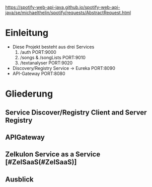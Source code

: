 https://spotify-web-api-java.github.io/spotify-web-api-java/se/michaelthelin/spotify/requests/AbstractRequest.html

# Einleitung
* Diese Projekt besteht aus drei Services
    1. /auth PORT:9000
    2. /songs & /songLists PORT:9010
    3. /textanalyser PORT:9020
* Discovery/Registry Service -> Eureka PORT:8090
* API-Gateway PORT:8080
    
# Gliederung

## Service Discover/Registry Client and Server Registry

## APIGateway

## Zelkulon Service as a Service [#ZelSaaS(#ZelSaaS)]

## Ausblick

